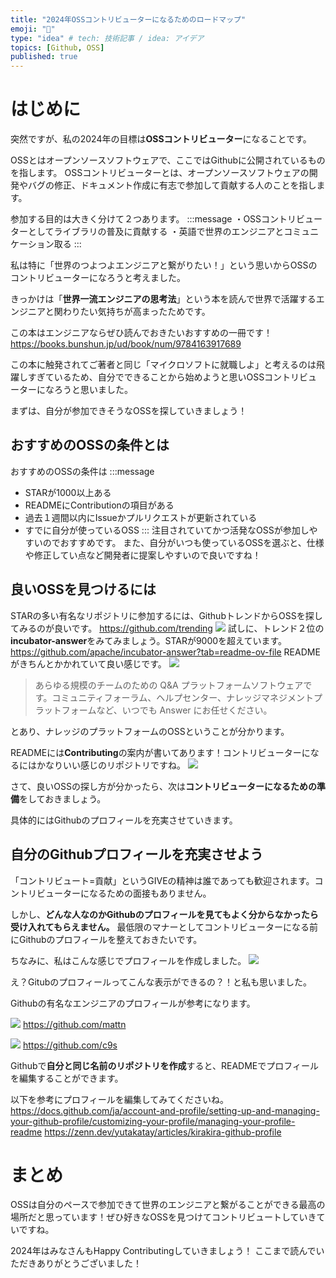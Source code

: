 ```yaml
---
title: "2024年OSSコントリビューターになるためのロードマップ"
emoji: "🎍"
type: "idea" # tech: 技術記事 / idea: アイデア
topics: [Github, OSS]
published: true
---
```


# はじめに
突然ですが、私の2024年の目標は**OSSコントリビューター**になることです。

OSSとはオープンソースソフトウェアで、ここではGithubに公開されているものを指します。
OSSコントリビューターとは、オープンソースソフトウェアの開発やバグの修正、ドキュメント作成に有志で参加して貢献する人のことを指します。

参加する目的は大きく分けて２つあります。
:::message
・OSSコントリビューターとしてライブラリの普及に貢献する
・英語で世界のエンジニアとコミュニケーション取る
:::

私は特に「世界のつよつよエンジニアと繋がりたい！」という思いからOSSのコントリビューターになろうと考えました。

きっかけは「**世界一流エンジニアの思考法**」という本を読んで世界で活躍するエンジニアと関わりたい気持ちが高まったためです。

この本はエンジニアならぜひ読んでおきたいおすすめの一冊です！
https://books.bunshun.jp/ud/book/num/9784163917689


この本に触発されてご著者と同じ「マイクロソフトに就職しよ」と考えるのは飛躍しすぎているため、自分でできることから始めようと思いOSSコントリビューターになろうと思いました。

まずは、自分が参加できそうなOSSを探していきましょう！

## おすすめのOSSの条件とは
おすすめのOSSの条件は
:::message
- STARが1000以上ある
- READMEにContributionの項目がある
- 過去１週間以内にIssueかプルリクエストが更新されている
- すでに自分が使っているOSS
:::
注目されていてかつ活発なOSSが参加しやすいのでおすすめです。
また、自分がいつも使っているOSSを選ぶと、仕様や修正してい点など開発者に提案しやすいので良いですね！

## 良いOSSを見つけるには
STARの多い有名なリポジトリに参加するには、GithubトレンドからOSSを探してみるのが良いです。
https://github.com/trending
![](https://storage.googleapis.com/zenn-user-upload/60a3db631d27-20240105.png)
試しに、トレンド２位の**incubator-answer**をみてみましょう。STARが9000を超えています。
https://github.com/apache/incubator-answer?tab=readme-ov-file
READMEがきちんとかかれていて良い感じです。
![](https://storage.googleapis.com/zenn-user-upload/484f68713e64-20240105.png)

>あらゆる規模のチームのための Q&A プラットフォームソフトウェアです。コミュニティフォーラム、ヘルプセンター、ナレッジマネジメントプラットフォームなど、いつでも Answer にお任せください。

とあり、ナレッジのプラットフォームのOSSということが分かります。

READMEには**Contributing**の案内が書いてあります！コントリビューターになるにはかなりいい感じのリポジトリですね。
![](https://storage.googleapis.com/zenn-user-upload/1bec24d66a4f-20240105.png)

さて、良いOSSの探し方が分かったら、次は**コントリビューターになるための準備**をしておきましょう。

具体的にはGithubのプロフィールを充実させていきます。

## 自分のGithubプロフィールを充実させよう
「コントリビュート=貢献」というGIVEの精神は誰であっても歓迎されます。コントリビューターになるための面接もありません。

しかし、**どんな人なのかGithubのプロフィールを見てもよく分からなかったら受け入れてもらえません。**
最低限のマナーとしてコントリビューターになる前にGithubのプロフィールを整えておきたいです。

ちなみに、私はこんな感じでプロフィールを作成しました。
![](https://storage.googleapis.com/zenn-user-upload/f099ce64e716-20240105.png)

え？Gitubのプロフィールってこんな表示ができるの？！と私も思いました。

Githubの有名なエンジニアのプロフィールが参考になります。

![](https://storage.googleapis.com/zenn-user-upload/21257aa03df6-20240105.png)
https://github.com/mattn

![](https://storage.googleapis.com/zenn-user-upload/c2dec3170b4b-20240105.png)
https://github.com/c9s

Githubで**自分と同じ名前のリポジトリを作成**すると、READMEでプロフィールを編集することができます。

以下を参考にプロフィールを編集してみてくださいね。
https://docs.github.com/ja/account-and-profile/setting-up-and-managing-your-github-profile/customizing-your-profile/managing-your-profile-readme
https://zenn.dev/yutakatay/articles/kirakira-github-profile

# まとめ
OSSは自分のペースで参加できて世界のエンジニアと繋がることができる最高の場所だと思っています！ぜひ好きなOSSを見つけてコントリビュートしていきていですね。

2024年はみなさんもHappy Contributingしていきましょう！
ここまで読んでいただきありがとうございました！